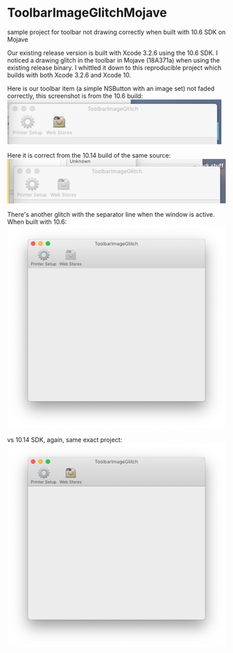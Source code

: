 # ToolbarImageGlitchMojave
sample project for toolbar not drawing correctly when built with 10.6 SDK on Mojave

Our existing release version is built with Xcode 3.2.6 using the 10.6 SDK. I noticed a drawing glitch in the toolbar in Mojave (18A371a) when using the existing release binary. I whittled it down to this reproducible project which builds with both Xcode 3.2.6 and Xcode 10.

Here is our toolbar item (a simple NSButton with an image set) not faded correctly, this screenshot is from the 10.6 build:\
![10.6 background](build%20with%2010.6%20SDK%20background.png)

Here it is correct from the 10.14 build of the same source:\
![10.14 background](build%20with%2010.14%20SDK%20background.png)

There's another glitch with the separator line when the window is active. When built with 10.6:\
![10.6 forground](build%20with%2010.6%20SDK%20foreground.png)

vs 10.14 SDK, again, same exact project:\
![10.14 forground](build%20with%2010.14%20SDK%20foreground.png)
